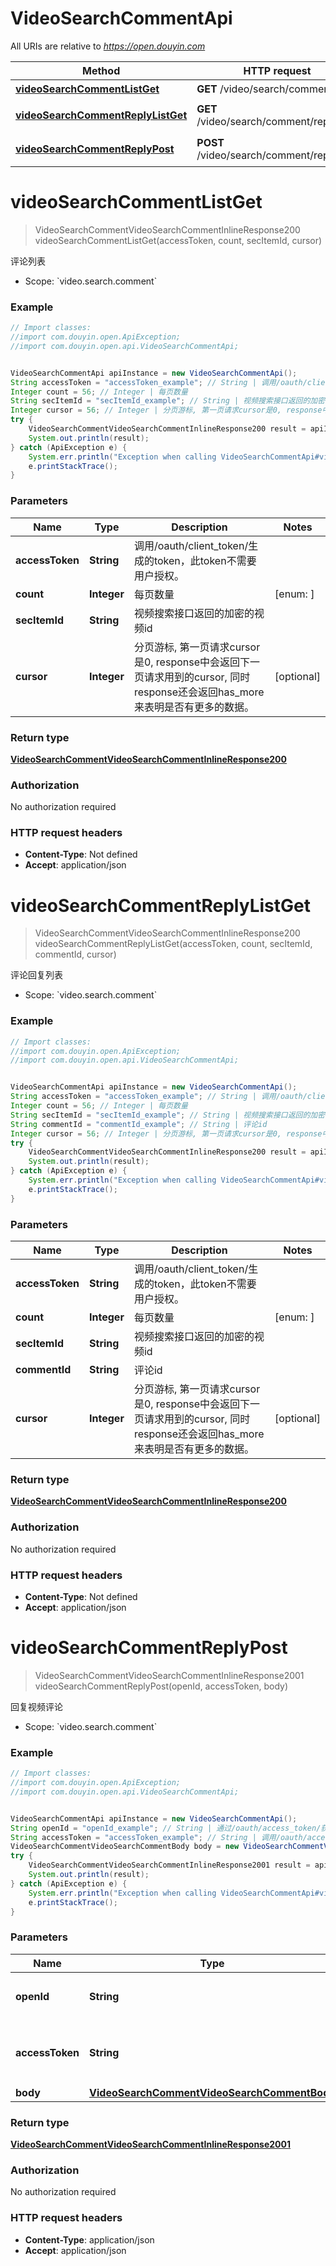 # VideoSearchCommentApi

All URIs are relative to *https://open.douyin.com*

Method | HTTP request | Description
------------- | ------------- | -------------
[**videoSearchCommentListGet**](VideoSearchCommentApi.md#videoSearchCommentListGet) | **GET** /video/search/comment/list/ | 评论列表
[**videoSearchCommentReplyListGet**](VideoSearchCommentApi.md#videoSearchCommentReplyListGet) | **GET** /video/search/comment/reply/list/ | 评论回复列表
[**videoSearchCommentReplyPost**](VideoSearchCommentApi.md#videoSearchCommentReplyPost) | **POST** /video/search/comment/reply/ | 回复视频评论

<a name="videoSearchCommentListGet"></a>
# **videoSearchCommentListGet**
> VideoSearchCommentVideoSearchCommentInlineResponse200 videoSearchCommentListGet(accessToken, count, secItemId, cursor)

评论列表

* Scope: &#x60;video.search.comment&#x60; 

### Example
```java
// Import classes:
//import com.douyin.open.ApiException;
//import com.douyin.open.api.VideoSearchCommentApi;


VideoSearchCommentApi apiInstance = new VideoSearchCommentApi();
String accessToken = "accessToken_example"; // String | 调用/oauth/client_token/生成的token，此token不需要用户授权。
Integer count = 56; // Integer | 每页数量
String secItemId = "secItemId_example"; // String | 视频搜索接口返回的加密的视频id
Integer cursor = 56; // Integer | 分页游标, 第一页请求cursor是0, response中会返回下一页请求用到的cursor, 同时response还会返回has_more来表明是否有更多的数据。
try {
    VideoSearchCommentVideoSearchCommentInlineResponse200 result = apiInstance.videoSearchCommentListGet(accessToken, count, secItemId, cursor);
    System.out.println(result);
} catch (ApiException e) {
    System.err.println("Exception when calling VideoSearchCommentApi#videoSearchCommentListGet");
    e.printStackTrace();
}
```

### Parameters

Name | Type | Description  | Notes
------------- | ------------- | ------------- | -------------
 **accessToken** | **String**| 调用/oauth/client_token/生成的token，此token不需要用户授权。 |
 **count** | **Integer**| 每页数量 | [enum: ]
 **secItemId** | **String**| 视频搜索接口返回的加密的视频id |
 **cursor** | **Integer**| 分页游标, 第一页请求cursor是0, response中会返回下一页请求用到的cursor, 同时response还会返回has_more来表明是否有更多的数据。 | [optional]

### Return type

[**VideoSearchCommentVideoSearchCommentInlineResponse200**](VideoSearchCommentVideoSearchCommentInlineResponse200.md)

### Authorization

No authorization required

### HTTP request headers

 - **Content-Type**: Not defined
 - **Accept**: application/json

<a name="videoSearchCommentReplyListGet"></a>
# **videoSearchCommentReplyListGet**
> VideoSearchCommentVideoSearchCommentInlineResponse200 videoSearchCommentReplyListGet(accessToken, count, secItemId, commentId, cursor)

评论回复列表

* Scope: &#x60;video.search.comment&#x60; 

### Example
```java
// Import classes:
//import com.douyin.open.ApiException;
//import com.douyin.open.api.VideoSearchCommentApi;


VideoSearchCommentApi apiInstance = new VideoSearchCommentApi();
String accessToken = "accessToken_example"; // String | 调用/oauth/client_token/生成的token，此token不需要用户授权。
Integer count = 56; // Integer | 每页数量
String secItemId = "secItemId_example"; // String | 视频搜索接口返回的加密的视频id
String commentId = "commentId_example"; // String | 评论id
Integer cursor = 56; // Integer | 分页游标, 第一页请求cursor是0, response中会返回下一页请求用到的cursor, 同时response还会返回has_more来表明是否有更多的数据。
try {
    VideoSearchCommentVideoSearchCommentInlineResponse200 result = apiInstance.videoSearchCommentReplyListGet(accessToken, count, secItemId, commentId, cursor);
    System.out.println(result);
} catch (ApiException e) {
    System.err.println("Exception when calling VideoSearchCommentApi#videoSearchCommentReplyListGet");
    e.printStackTrace();
}
```

### Parameters

Name | Type | Description  | Notes
------------- | ------------- | ------------- | -------------
 **accessToken** | **String**| 调用/oauth/client_token/生成的token，此token不需要用户授权。 |
 **count** | **Integer**| 每页数量 | [enum: ]
 **secItemId** | **String**| 视频搜索接口返回的加密的视频id |
 **commentId** | **String**| 评论id |
 **cursor** | **Integer**| 分页游标, 第一页请求cursor是0, response中会返回下一页请求用到的cursor, 同时response还会返回has_more来表明是否有更多的数据。 | [optional]

### Return type

[**VideoSearchCommentVideoSearchCommentInlineResponse200**](VideoSearchCommentVideoSearchCommentInlineResponse200.md)

### Authorization

No authorization required

### HTTP request headers

 - **Content-Type**: Not defined
 - **Accept**: application/json

<a name="videoSearchCommentReplyPost"></a>
# **videoSearchCommentReplyPost**
> VideoSearchCommentVideoSearchCommentInlineResponse2001 videoSearchCommentReplyPost(openId, accessToken, body)

回复视频评论

* Scope: &#x60;video.search.comment&#x60; 

### Example
```java
// Import classes:
//import com.douyin.open.ApiException;
//import com.douyin.open.api.VideoSearchCommentApi;


VideoSearchCommentApi apiInstance = new VideoSearchCommentApi();
String openId = "openId_example"; // String | 通过/oauth/access_token/获取，用户唯一标志
String accessToken = "accessToken_example"; // String | 调用/oauth/access_token/生成的token，此token需要用户授权。
VideoSearchCommentVideoSearchCommentBody body = new VideoSearchCommentVideoSearchCommentBody(); // VideoSearchCommentVideoSearchCommentBody | 
try {
    VideoSearchCommentVideoSearchCommentInlineResponse2001 result = apiInstance.videoSearchCommentReplyPost(openId, accessToken, body);
    System.out.println(result);
} catch (ApiException e) {
    System.err.println("Exception when calling VideoSearchCommentApi#videoSearchCommentReplyPost");
    e.printStackTrace();
}
```

### Parameters

Name | Type | Description  | Notes
------------- | ------------- | ------------- | -------------
 **openId** | **String**| 通过/oauth/access_token/获取，用户唯一标志 |
 **accessToken** | **String**| 调用/oauth/access_token/生成的token，此token需要用户授权。 |
 **body** | [**VideoSearchCommentVideoSearchCommentBody**](VideoSearchCommentVideoSearchCommentBody.md)|  | [optional]

### Return type

[**VideoSearchCommentVideoSearchCommentInlineResponse2001**](VideoSearchCommentVideoSearchCommentInlineResponse2001.md)

### Authorization

No authorization required

### HTTP request headers

 - **Content-Type**: application/json
 - **Accept**: application/json

